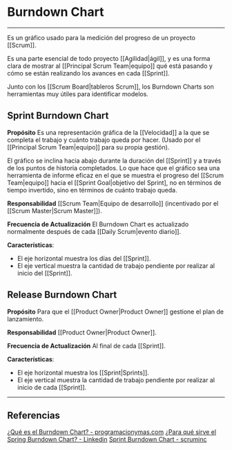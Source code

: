 # Burndown Chart
---

Es un gráfico usado para la medición del progreso de un proyecto [[Scrum]].

Es una parte esencial de todo proyecto [[Agilidad|ágil]], y es una forma clara de mostrar al [[Principal Scrum Team|equipo]] qué está pasando y cómo se están realizando los avances en cada [[Sprint]].

Junto con los [[Scrum Board|tableros Scrum]], los Burndown Charts son herramientas muy útiles para identificar modelos.

## Sprint Burndown Chart
**Propósito**
Es una representación gráfica de la [[Velocidad]] a la que se completa el trabajo y cuánto trabajo queda por hacer. (Usado por el [[Principal Scrum Team|equipo]] para su propia gestión).

El gráfico se inclina hacia abajo durante la duración del [[Sprint]] y a través de los puntos de historia completados. Lo que hace que el gráfico sea una herramienta de informe eficaz en el que se muestra el progreso del [[Scrum Team|equipo]] hacia el [[Sprint Goal|objetivo del Sprint], no en términos de tiempo invertido, sino en términos de cuánto trabajo queda.

**Responsabilidad**
[[Scrum Team|Equipo de desarrollo]] (incentivado por el [[Scrum Master|Scrum Master]]).

**Frecuencia de Actualización**
El Burndown Chart es actualizado normalmente después de cada [[Daily Scrum|evento diario]].

**Características**:
- El eje horizontal muestra los días del [[Sprint]].
- El eje vertical muestra la cantidad de trabajo pendiente por realizar al inicio del [[Sprint]].

## Release Burndown Chart
**Propósito**
Para que el [[Product Owner|Product Owner]] gestione el plan de lanzamiento.

**Responsabilidad**
[[Product Owner|Product Owner]].

**Frecuencia de Actualización**
Al final de cada [[Sprint]].

**Características**:
- El eje horizontal muestra los [[Sprint|Sprints]].
- El eje vertical muestra la cantidad de trabajo pendiente por realizar al inicio de cada [[Sprint]].

---

## Referencias
[¿Qué es el Burndown Chart? - programacionymas.com](https://programacionymas.com/blog/scrum-burndown-chart)
[¿Para qué sirve el Spring Burndown Chart? - Linkedin](https://es.linkedin.com/pulse/para-qu%C3%A9-sirve-el-sprint-burndown-chart-andres-palavicini)
[Sprint Burndown Chart - scruminc](https://www.scruminc.com/sprint-burndown-chart/)